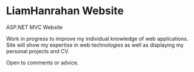 # LiamHanrahan Website
ASP.NET MVC Website

Work in progress to improve my individual knowledge of web applications.
Site will show my expertise in web technologies as well as displaying my personal projects and CV.

Open to comments or advice.
